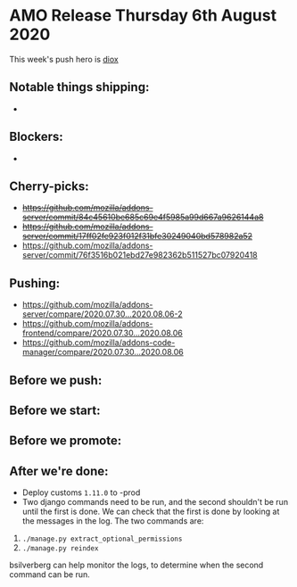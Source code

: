 # AMO Release Thursday 6th August 2020

This week's push hero is [diox](https://github.com/diox)

## Notable things shipping:

-

## Blockers:

-

## Cherry-picks:

- ~~https://github.com/mozilla/addons-server/commit/84c45610be685c69e4f5985a99d667a9626144a8~~
- ~~https://github.com/mozilla/addons-server/commit/17ff02fe923f012f31bfe30249040bd578982a52~~
- https://github.com/mozilla/addons-server/commit/76f3516b021ebd27e982362b511527bc07920418

## Pushing:

- https://github.com/mozilla/addons-server/compare/2020.07.30...2020.08.06-2
- https://github.com/mozilla/addons-frontend/compare/2020.07.30...2020.08.06
- https://github.com/mozilla/addons-code-manager/compare/2020.07.30...2020.08.06

## Before we push:

## Before we start:

## Before we promote:

## After we're done:

- Deploy customs `1.11.0` to -prod
- Two django commands need to be run, and the second shouldn't be run until the first is done. We can check that the first is done by looking at the messages in the log. The two commands are:
1. `./manage.py extract_optional_permissions`
2. `./manage.py reindex`

bsilverberg can help monitor the logs, to determine when the second command can be run.
